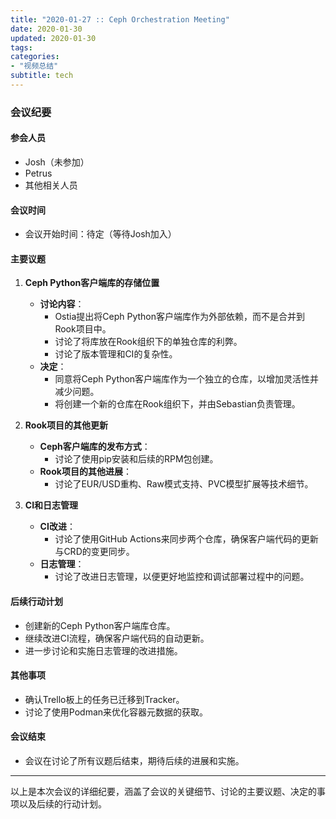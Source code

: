```yaml
---
title: "2020-01-27 :: Ceph Orchestration Meeting"
date: 2020-01-30
updated: 2020-01-30
tags:
categories:
- "视频总结"
subtitle: tech
---
```



### 会议纪要

#### 参会人员
- Josh（未参加）
- Petrus
- 其他相关人员

#### 会议时间
- 会议开始时间：待定（等待Josh加入）

#### 主要议题
1. **Ceph Python客户端库的存储位置**
   - **讨论内容**：
     - Ostia提出将Ceph Python客户端库作为外部依赖，而不是合并到Rook项目中。
     - 讨论了将库放在Rook组织下的单独仓库的利弊。
     - 讨论了版本管理和CI的复杂性。
   - **决定**：
     - 同意将Ceph Python客户端库作为一个独立的仓库，以增加灵活性并减少问题。
     - 将创建一个新的仓库在Rook组织下，并由Sebastian负责管理。

2. **Rook项目的其他更新**
   - **Ceph客户端库的发布方式**：
     - 讨论了使用pip安装和后续的RPM包创建。
   - **Rook项目的其他进展**：
     - 讨论了EUR/USD重构、Raw模式支持、PVC模型扩展等技术细节。

3. **CI和日志管理**
   - **CI改进**：
     - 讨论了使用GitHub Actions来同步两个仓库，确保客户端代码的更新与CRD的变更同步。
   - **日志管理**：
     - 讨论了改进日志管理，以便更好地监控和调试部署过程中的问题。

#### 后续行动计划
- 创建新的Ceph Python客户端库仓库。
- 继续改进CI流程，确保客户端代码的自动更新。
- 进一步讨论和实施日志管理的改进措施。

#### 其他事项
- 确认Trello板上的任务已迁移到Tracker。
- 讨论了使用Podman来优化容器元数据的获取。

#### 会议结束
- 会议在讨论了所有议题后结束，期待后续的进展和实施。

---

以上是本次会议的详细纪要，涵盖了会议的关键细节、讨论的主要议题、决定的事项以及后续的行动计划。
